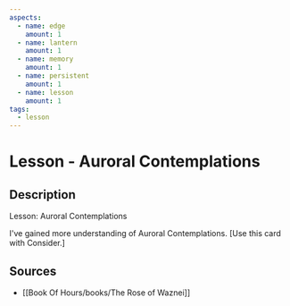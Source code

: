```yaml
---
aspects: 
  - name: edge
    amount: 1
  - name: lantern
    amount: 1
  - name: memory
    amount: 1
  - name: persistent
    amount: 1
  - name: lesson
    amount: 1
tags:
  - lesson
---
```


# Lesson - Auroral Contemplations

## Description
Lesson: Auroral Contemplations

I've gained more understanding of Auroral Contemplations. [Use this card with Consider.]
## Sources
- [[Book Of Hours/books/The Rose of Waznei]]